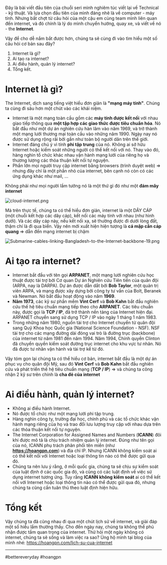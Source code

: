 Đây là bài viết đầu tiên của chuỗi seri mình nghiêm túc viết lại về Technical - kỹ thuật. Và lựa chọn đầu tiên của mình đáng nhẽ là về computer - máy tính. Nhưng bất chợt từ câu hỏi của một cậu em cùng team mình liên quan đến internet, và đó chính là lý do mình chuyển hướng, quay xe, và viết về nó - the **Internet**.

Vậy để cho dễ nắm bắt được hơn, chúng ta sẽ cùng đi vào tìm hiểu một số câu hỏi cơ bản sau đây?
1. Internet là gì?
2. Ai tạo ra internet?
3. Ai điều hành, quản lý internet?
4. Tổng kết.

# Internet là gì?
The Internet, dịch sang tiếng việt hiểu đơn giản là **"mạng máy tính"**. Chúng ta cùng đi sâu hơn một chút vào các khái niệm.
- Internet là một mạng toàn cầu gồm các **máy tính được kết nối** với nhau giao tiếp thông qua **một tập hợp các giao thức được tiêu chuẩn hóa**. Nó bắt đầu như một dự án nghiên cứu hàn lâm vào năm 1969, và trở thành một mạng lưới thương mại toàn cầu vào những năm 1990. Ngày nay nó được sử dụng rộng rãi bởi gần như toàn bộ người dân trên thế giới.
- Internet đáng chú ý vì tính **phi tập trung** của nó. Không ai sở hữu Internet hoặc kiểm soát những người có thể kết nối với nó. Thay vào đó, hàng nghìn tổ chức khác nhau vận hành mạng lưới của riêng họ và thương lượng các thỏa thuận kết nối tự nguyện.
- Phần lớn mọi người truy cập internet bằng browsers (trình duyệt web) ⇒ nhưng đây chỉ là một phần nhỏ của internet, bên cạnh nó còn có các ứng dụng khác như mail, …

Không phải như mọi người lầm tưởng nó là một thứ gì đó như một **đám mây internet**

![cloud-internet.png](https://cdn.hashnode.com/res/hashnode/image/upload/v1664170022830/01RUNT548.png)

Mà trên thực tế, chúng ta có thể hiểu đơn giản, internet là một DÂY CÁP (một chuỗi kết hợp các dây cáp), kết nối các máy tính với nhau (như hình dưới). Và các dây cáp này, nếu kết nối xa, sẽ thường được đi dưới lòng đất, thậm chí là đi qua biển. Vậy nên mới xuất hiện hiện tượng là **cá mập cắn cáp quang** => dẫn đến mạng internet bị chậm

![Submarine-cables-linking-Bangladesh-to-the-Internet-backbone-19.png](https://cdn.hashnode.com/res/hashnode/image/upload/v1664170558221/hEF4LRj_5.png)

# Ai tạo ra internet?
- Internet bắt đầu với tên gọi **ARPANET**, một mạng lưới nghiên cứu học thuật được tài trợ bởi Cơ quan Dự án Nghiên cứu Tiên tiến của quân đội (ARPA, nay là DARPA). Dự án được dẫn dắt bởi **Bob Taylor**, một quản trị viên ARPA, và mạng được xây dựng bởi công ty tư vấn của Bolt, Beranek và Newman. Nó bắt đầu hoạt động vào năm **1969**.
- **Năm 1973**, các kỹ sư phần mềm **Vint Cerf** và **Bob Kahn** bắt đầu nghiên cứu thế hệ tiêu chuẩn mạng tiếp theo cho **ARPANET**. Các tiêu chuẩn này, được gọi là **TCP / IP**, đã trở thành nền tảng của Internet hiện đại. ARPANET chuyển sang sử dụng TCP / IP vào ngày 1 tháng 1 năm 1983.
- Trong những năm 1980, nguồn tài trợ cho Internet chuyển từ quân đội sang Quỹ Khoa học Quốc gia (National Science Foundation - NSF). NSF tài trợ cho các mạng đường dài đóng vai trò là đường trục (backbone) của internet từ năm 1981 đến năm 1994. Năm 1994, Chính quyền Clinton đã chuyển quyền kiểm soát đường trục internet cho khu vực tư nhân. Nó đã được tư nhân vận hành và tài trợ kể từ đó.

Vậy tóm gọn lại chúng ta có thể hiểu cơ bản, internet bắt đầu là một dự án phục vụ cho quân đội Mỹ, sau đó **Vint Cerf** và **Bob Kahn** bắt đầu nghiên cứu và phát triển thế hệ tiêu chuẩn mạng (**TCP / IP**) => và chúng ta công nhận 2 kỹ sư trên chính là **cha đẻ của internet**

# Ai điều hành, quản lý internet?
- Không ai điều hành Internet.
- Nó được tổ chức như một mạng lưới phi tập trung.
- Hàng nghìn công ty, trường đại học, chính phủ và các tổ chức khác vận hành mạng riêng của họ và trao đổi lưu lượng truy cập với nhau dựa trên các thỏa thuận kết nối tự nguyện.
- The Internet Corporation for Assigned Names and Numbers (**ICANN**) đôi khi được mô tả là chịu trách nhiệm quản lý internet. Đúng như tên gọi của nó, ICANN phụ trách phân phối tên miền (như **https://hoangpn.com**) và địa chỉ IP. Nhưng ICANN không kiểm soát ai có thể kết nối với Internet hoặc loại thông tin nào có thể được gửi qua đó.
- Chúng ta nên lưu ý rằng, ở mỗi quốc gia, chúng ta sẽ chịu sự kiểm soát của luật định ở các quốc gia đó, và cũng có các luật định về việc sử dụng internet tương ứng. Tuy rằng **ICANN không kiểm soát** ai có thể kết nối với Internet hoặc loại thông tin nào có thể được gửi qua đó, nhưng chúng ta cũng cần tuân thủ theo luật định hiện hữu.

# Tổng kết
Vậy chúng ta đã cũng nhau đi qua một chút lịch sử về internet, và giải đáp một số hiểu lầm thường thấy.
Cho đến ngày nay, chúng ta không thể phủ nhận được tầm quan trọng của internet. Thử hỏi một ngày không có internet, chúng ta sẽ sống và làm việc ra sao?
Ủng hộ mình tại blog của mình nhé: https://hoangpn.com/lich-su-cua-internet
___
#bettereveryday #hoangpn
